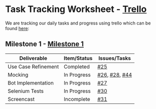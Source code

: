 # Task Tracking Worksheet - [Trello](https://trello.com/b/h193q9wx)

We are tracking our daily tasks and progress using trello which can be found [here](https://trello.com/b/h193q9wx):

## Milestone 1 - [Milestone 1](https://trello.com/b/h193q9wx/milestone-1)

| Deliverable        | Item/Status   |  Issues/Tasks
| ------------------ | ------------  |  ------------
| Use Case Refinement| Completed     | [#25](https://github.ncsu.edu/ssrivas8/CSC510Project/issues/25)
| Mocking            | In Progress   | [#26](https://github.ncsu.edu/ssrivas8/CSC510Project/issues/26), [#28](https://github.ncsu.edu/ssrivas8/CSC510Project/issues/28), [#44](https://github.ncsu.edu/ssrivas8/CSC510Project/issues/28) 
| Bot Implementation | In Progress   | [#27](https://github.ncsu.edu/ssrivas8/CSC510Project/issues/27)
| Selenium Tests     | In Progress   | [#30](https://github.ncsu.edu/ssrivas8/CSC510Project/issues/30)
| Screencast         | Incomplete    | [#31](https://github.ncsu.edu/ssrivas8/CSC510Project/issues/31)
